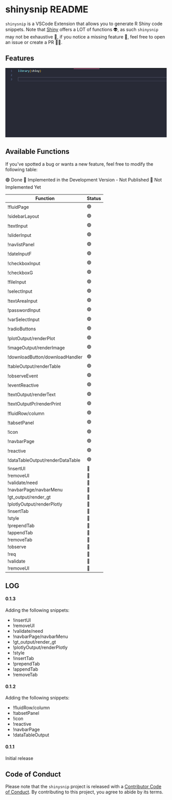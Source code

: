 # shinysnip README

`shinysnip` is a VSCode Extension that allows you to generate R Shiny code snippets. Note that [Shiny](https://shiny.rstudio.com/) offers a LOT of functions 👽, as such `shinysnip` may not be exhaustive 🐤, if you notice a missing feature 🔬, feel free to open an issue or create a PR 🧑‍🚀. 

## Features

![example](example.gif)


## Available Functions

If you've spotted a bug or wants a new feature, feel free to modify the following table: 

🟢 Done 
🍊 Implemented in the Development Version - Not Published
🔴 Not Implemented Yet



|Function   | Status   |
|---|---|
|!fluidPage   | 🟢  |
|!sidebarLayout   | 🟢  |
|!textInput   | 🟢  |
|!sliderInput   | 🟢  |
|!navlistPanel   | 🟢  |
|!dateInputF   | 🟢  |
|!checkboxInput   | 🟢  |
|!checkboxG   | 🟢  |
|!fileInput   | 🟢  |
|!selectInput   | 🟢  |
|!textAreaInput   | 🟢  |
|!passwordInput   | 🟢  |
|!varSelectInput   | 🟢  |
|!radioButtons   | 🟢  |
|!plotOutput/renderPlot   | 🟢  |
|!imageOutput/renderImage   | 🟢  |
|!downloadButton/downloadHandler   | 🟢  |
|!tableOutput/renderTable   | 🟢  |
|!observeEvent   | 🟢  |
|!eventReactive   | 🟢  |
|!textOutput/renderText   | 🟢  |
|!textOutputPr/renderPrint   | 🟢  |
|!fluidRow/column  | 🟢  |
|!tabsetPanel  | 🟢  |
|!icon  | 🟢  |
|!navbarPage  | 🟢 |
|!reactive  | 🟢  |
|!dataTableOutput/renderDataTable  | 🟢 |
|!insertUI  | 🍊 |
|!removeUI  | 🍊 |
|!validate/need  | 🍊 |
|!navbarPage/navbarMenu  | 🍊 |
|!gt_output/render_gt  | 🍊 |
|!plotlyOutput/renderPlotly  | 🍊 |
|!insertTab | 🍊 |
|!style  | 🍊 |
|!prependTab  | 🍊 |
|!appendTab  | 🍊 |
|!removeTab  | 🍊 |
|!observe  | 🔴 |
|!req  | 🔴 |
|!validate  | 🔴 |
|!removeUI  | 🔴 |





## LOG
#### 0.1.3

Adding the following snippets: 
+ !insertUI
+ !removeUI
+ !validate/need
+ !navbarPage/navbarMenu
+ !gt_output/render_gt
+ !plotlyOutput/renderPlotly
+ !style
+ !insertTab
+ !prependTab
+ !appendTab
+ !removeTab



#### 0.1.2  

Adding the following snippets: 

+ !fluidRow/column 
+ !tabsetPanel
+ !icon
+ !reactive
+ !navbarPage
+ !dataTableOutput

#### 0.1.1 

Initial release

## Code of Conduct

Please note that the `shinysnip` project is released with a [Contributor Code of Conduct](https://contributor-covenant.org/version/2/0/CODE_OF_CONDUCT.html). By contributing to this project, you agree to abide by its terms.
